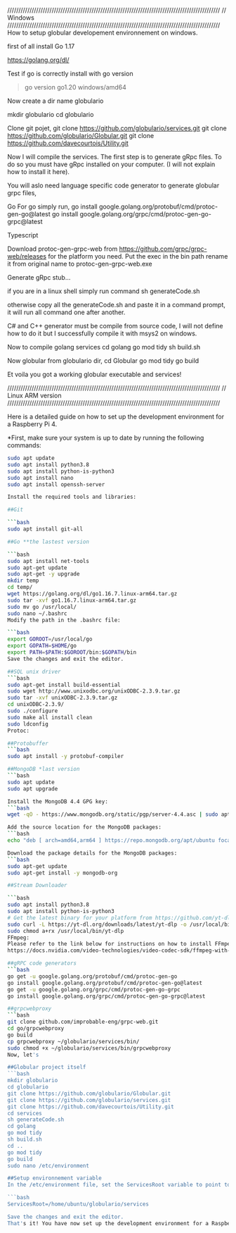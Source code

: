 
////////////////////////////////////////////////////////////////////////////////////////////////
// Windows
////////////////////////////////////////////////////////////////////////////////////////////////
How to setup globular developement environnement on windows.

first of all install Go 1.17

https://golang.org/dl/

Test if go is correctly install with 
go version
> go version go1.20 windows/amd64

Now create a dir name globulario

mkdir globulario
cd globulario

Clone git pojet,
git clone https://github.com/globulario/services.git
git clone https://github.com/globulario/Globular.git
git clone https://github.com/davecourtois/Utility.git

Now I will compile the services. The first step is to generate gRpc files.
To do so you must have gRpc installed on your computer. (I will not explain how to install it here).

You will aslo need language specific code generator to generate globular grpc files,

Go
For go simply run,
go install google.golang.org/protobuf/cmd/protoc-gen-go@latest
go install google.golang.org/grpc/cmd/protoc-gen-go-grpc@latest

Typescript

Download protoc-gen-grpc-web from https://github.com/grpc/grpc-web/releases
for the platform you need. Put the exec in the bin path rename it from original name to protoc-gen-grpc-web.exe

Generate gRpc stub...

if you are in a linux shell simply run command 
sh generateCode.sh

otherwise copy all the generateCode.sh and paste it in a command prompt, it will run all command one after another.

C# and C++ generator must be compile from source code, I will not define how to do it but I successfully compile it with msys2 on windows.

Now to compile golang services 
cd golang
go mod tidy
sh build.sh


Now globular from globulario dir,
cd Globular
go mod tidy
go build

Et voila you got a working globular executable and services!

////////////////////////////////////////////////////////////////////////////////////////////////
// Linux ARM version
////////////////////////////////////////////////////////////////////////////////////////////////

Here is a detailed guide on how to set up the development environment for a Raspberry Pi 4.

*First, make sure your system is up to date by running the following commands:

```bash
sudo apt update
sudo apt install python3.8
sudo apt install python-is-python3
sudo apt install nano
sudo apt install openssh-server

Install the required tools and libraries:

##Git

```bash
sudo apt install git-all

##Go **the lastest version

```bash
sudo apt install net-tools
sudo apt-get update
sudo apt-get -y upgrade
mkdir temp
cd temp/
wget https://golang.org/dl/go1.16.7.linux-arm64.tar.gz
sudo tar -xvf go1.16.7.linux-arm64.tar.gz
sudo mv go /usr/local/
sudo nano ~/.bashrc
Modify the path in the .bashrc file:

```bash
export GOROOT=/usr/local/go
export GOPATH=$HOME/go
export PATH=$PATH:$GOROOT/bin:$GOPATH/bin
Save the changes and exit the editor.

##SQL unix driver
```bash
sudo apt-get install build-essential
sudo wget http://www.unixodbc.org/unixODBC-2.3.9.tar.gz
sudo tar -xvf unixODBC-2.3.9.tar.gz
cd unixODBC-2.3.9/
sudo ./configure
sudo make all install clean
sudo ldconfig
Protoc:

##Protobuffer
```bash
sudo apt install -y protobuf-compiler

##MongoDB *last version
```bash
sudo apt update
sudo apt upgrade

Install the MongoDB 4.4 GPG key:
```bash
wget -qO - https://www.mongodb.org/static/pgp/server-4.4.asc | sudo apt-key add -

Add the source location for the MongoDB packages:
```bash
echo "deb [ arch=amd64,arm64 ] https://repo.mongodb.org/apt/ubuntu focal/mongodb-org/4.4 multiverse" | sudo tee /etc/apt/sources.list.d/mongodb-org-4.4.list

Download the package details for the MongoDB packages:
```bash
sudo apt-get update
sudo apt-get install -y mongodb-org

##Stream Downloader

```bash
sudo apt install python3.8
sudo apt install python-is-python3
# Get the latest binary for your platform from https://github.com/yt-dlp/yt-dlp/releases
sudo curl -L https://yt-dl.org/downloads/latest/yt-dlp -o /usr/local/bin/yt-dlp
sudo chmod a+rx /usr/local/bin/yt-dlp
FFmpeg:
Please refer to the link below for instructions on how to install FFmpeg:
https://docs.nvidia.com/video-technologies/video-codec-sdk/ffmpeg-with-nvidia-gpu/

##gRPC code generators
```bash
go get -u google.golang.org/protobuf/cmd/protoc-gen-go
go install google.golang.org/protobuf/cmd/protoc-gen-go@latest
go get -u google.golang.org/grpc/cmd/protoc-gen-go-grpc
go install google.golang.org/grpc/cmd/protoc-gen-go-grpc@latest

##grpcwebproxy
```bash
git clone github.com/improbable-eng/grpc-web.git
cd go/grpcwebproxy
go build
cp grpcwebproxy ~/globulario/services/bin/
sudo chmod +x ~/globulario/services/bin/grpcwebproxy
Now, let's

##Globular project itself
```bash
mkdir globulario
cd globulario
git clone https://github.com/globulario/Globular.git
git clone https://github.com/globulario/services.git
git clone https://github.com/davecourtois/Utility.git
cd services
sh generateCode.sh
cd golang
go mod tidy
sh build.sh
cd ..
go mod tidy
go build
sudo nano /etc/environment

##Setup environnement variable
In the /etc/environment file, set the ServicesRoot variable to point to the services directory:

```bash
ServicesRoot=/home/ubuntu/globulario/services

Save the changes and exit the editor.
That's it! You have now set up the development environment for a Raspberry Pi 4 and installed the necessary tools and libraries for Globular.